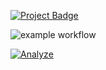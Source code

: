 <a href="https://eclairit.com:3787/fs/home/emelin/github/tonasodji/eclair_demo/last_main/PROJECT.ecd" target="_blank" >![Project Badge](https://github.com/tonasodji/eclair_badge/blob/main/badge.svg)</a>

![example workflow](https://github.com/tonasodji/eclair_demo/actions/workflows/github-CI.yml/badge.svg)

[![Analyze](https://github.com/tonasodji/eclair_demo/actions/workflows/github-CI.yml/badge.svg?branch=test)](https://github.com/tonasodji/eclair_demo/actions/workflows/github-CI.yml)
